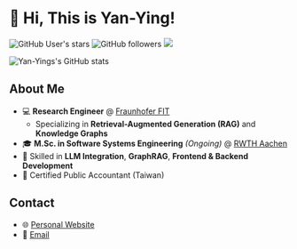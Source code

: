 # 👋 Hi, This is Yan-Ying!
![GitHub User's stars](https://img.shields.io/github/stars/noworneverev?style=flat-square&logo=github)
![GitHub followers](https://img.shields.io/github/followers/noworneverev?style=flat-square&logo=github)
![](https://komarev.com/ghpvc/?username=noworneverev&style=flat-square)

![Yan-Yings's GitHub stats](https://github-readme-stats-seven-beta-28.vercel.app/api?username=noworneverev&show_icons=true)

## About Me
- 💻 **Research Engineer** @ [Fraunhofer FIT](https://www.fit.fraunhofer.de/en/business-areas/data-science-and-artificial-intelligence.html)
  - Specializing in **Retrieval-Augmented Generation (RAG)** and **Knowledge Graphs**
- 🎓 **M.Sc. in Software Systems Engineering** _(Ongoing)_ @ [RWTH Aachen](https://www.rwth-aachen.de/)
- 🧠 Skilled in **LLM Integration**, **GraphRAG**, **Frontend & Backend Development**
- 📜 Certified Public Accountant (Taiwan)

## Contact
- 🌐 [Personal Website](https://noworneverev.github.io/)
- 📧 [Email](mailto:n9102125@gmail.com)